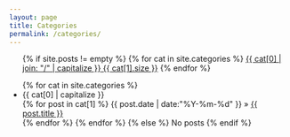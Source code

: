 ```yaml
---
layout: page
title: Categories
permalink: /categories/
---
```


<ul class="tags-box">
   {% if site.posts != empty %}
      {% for cat in site.categories %}
         <a href="#{{ cat[0] }}" title="{{ cat[0] }}" rel="{{ cat[1].size }}">{{ cat[0] | join: "/" | capitalize }}<span class="size"> {{ cat[1].size }}</span></a>
      {% endfor %}
</ul>

<ul class="tags-box">
   {% for cat in site.categories %}
      <li id="{{ cat[0] }}">{{ cat[0] | capitalize }}</li>
         {% for post in cat[1] %}
            <time datetime="{{ post.date | date:"%Y-%m-%d" }}">{{ post.date | date:"%Y-%m-%d" }}</time> &raquo;
            <a href="{{ site.baseurl }}{{ post.url }}" title="{{ post.title }}">{{ post.title }}</a><br />
         {% endfor %}
   {% endfor %}
   {% else %}
      <span>No posts</span>
   {% endif %}
</ul>
